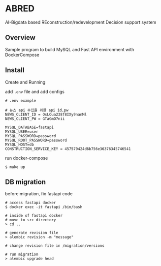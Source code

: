 # ABRED

AI-Bigdata based REconstruction/redevelopment Decision support system

## Overview

Sample program to build MySQL and Fast API environment with DockerCompose

## Install

Create and Running

add `.env` file and add configs

```
# .env example

# 뉴스 api 수집을 위한 api id,pw
NEWS_CLIENT_ID = OsLOua238f8IXy9nanMl
NEWS_CLIENT_PW = GTaGmO7nii

MYSQL_DATABASE=fastapi
MYSQL_USER=user
MYSQL_PASSWORD=password
MYSQL_ROOT_PASSWORD=password
MYSQL_HOST=db
CONSTRUCTION_SERVICE_KEY = 457570424d6b756e36376345746541

```

run docker-compose

```
$ make up
```


## DB migration  
before migration, fix fastapi code

```
# access fastapi docker
$ docker exec -it fastapi /bin/bash

# inside of fastapi docker
# move to src directory
> cd ..

# generate revision file
> alembic revision -m "message"

# change revision file in /migration/versions

# run migration
> alembic upgrade head

```
